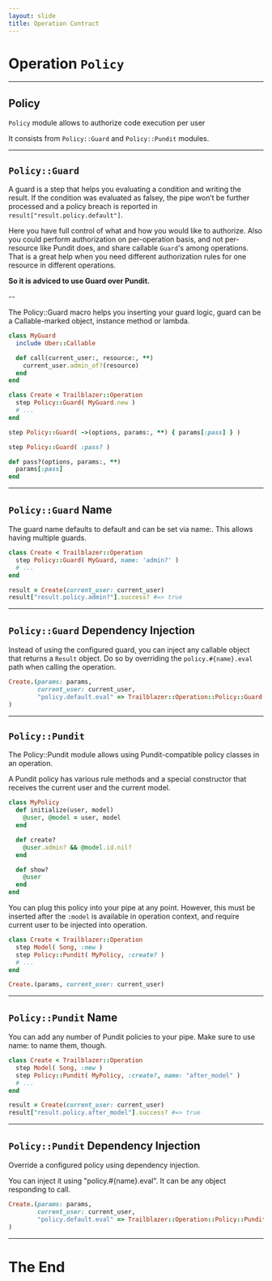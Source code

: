 ```yaml
---
layout: slide
title: Operation Contract
---
```


# Operation `Policy`

---

## Policy

`Policy` module allows to authorize code execution per user

It consists from `Policy::Guard` and `Policy::Pundit` modules.

---

## `Policy::Guard`

A guard is a step that helps you evaluating a condition and writing the result. If the condition was evaluated as falsey, the pipe won’t be further processed and a policy breach is reported in `result["result.policy.default"]`.

Here you have full control of what and how you would like to authorize. Also you could perform authorization on per-operation basis, and not per-resource like Pundit does, and share callable `Guard`'s among operations.
That is a great help when you need different authorization rules for one resource in different operations.

**So it is adviced to use Guard over Pundit.**

--

The Policy::Guard macro helps you inserting your guard logic, guard can be a Callable-marked object, instance method or lambda.


```ruby
class MyGuard
  include Uber::Callable

  def call(current_user:, resource:, **)
    current_user.admin_of?(resource)
  end
end

class Create < Trailblazer::Operation
  step Policy::Guard( MyGuard.new )
  # ...
end
```

```ruby
step Policy::Guard( ->(options, params:, **) { params[:pass] } )
```

```ruby
step Policy::Guard( :pass? )

def pass?(options, params:, **)
  params[:pass]
end
```

---

## `Policy::Guard` Name

The guard name defaults to default and can be set via name:. This allows having multiple guards.

```ruby
class Create < Trailblazer::Operation
  step Policy::Guard( MyGuard, name: 'admin?' )
  # ...
end

result = Create(current_user: current_user)
result["result.policy.admin?"].success? #=> true
```

---

## `Policy::Guard` Dependency Injection

Instead of using the configured guard, you can inject any callable object that returns a `Result` object. Do so by overriding the `policy.#{name}.eval` path when calling the operation.

```ruby
Create.(params: params,
        current_user: current_user,
        "policy.default.eval" => Trailblazer::Operation::Policy::Guard.build(MyGuard))
)
```

---

## `Policy::Pundit`

The Policy::Pundit module allows using Pundit-compatible policy classes in an operation.

A Pundit policy has various rule methods and a special constructor that receives the current user and the current model.

```ruby
class MyPolicy
  def initialize(user, model)
    @user, @model = user, model
  end

  def create?
    @user.admin? && @model.id.nil?
  end

  def show?
    @user
  end
end
```

You can plug this policy into your pipe at any point. However, this must be inserted after the `:model` is available in operation context, and require current user to be injected into operation.

```ruby
class Create < Trailblazer::Operation
  step Model( Song, :new )
  step Policy::Pundit( MyPolicy, :create? )
  # ...
end

Create.(params, current_user: current_user)
```

---

## `Policy::Pundit` Name

You can add any number of Pundit policies to your pipe. Make sure to use name: to name them, though.

```ruby
class Create < Trailblazer::Operation
  step Model( Song, :new )
  step Policy::Pundit( MyPolicy, :create?, name: "after_model" )
  # ...
end

result = Create(current_user: current_user)
result["result.policy.after_model"].success? #=> true
```

---

## `Policy::Pundit` Dependency Injection

Override a configured policy using dependency injection.

You can inject it using "policy.#{name}.eval". It can be any object responding to call.

```ruby
Create.(params: params,
        current_user: current_user,
        "policy.default.eval" => Trailblazer::Operation::Policy::Pundit.build(AnotherPolicy, :create?)
)
```

---

# The End
